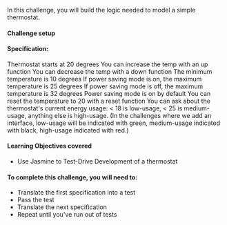 In this challenge, you will build the logic needed to model a simple thermostat.

#### Challenge setup

#### Specification:

Thermostat starts at 20 degrees
You can increase the temp with an up function
You can decrease the temp with a down function
The minimum temperature is 10 degrees
If power saving mode is on, the maximum temperature is 25 degrees
If power saving mode is off, the maximum temperature is 32 degrees
Power saving mode is on by default
You can reset the temperature to 20 with a reset function
You can ask about the thermostat's current energy usage: < 18 is low-usage, < 25 is medium-usage, anything else is high-usage.
(In the challenges where we add an interface, low-usage will be indicated with green, medium-usage indicated with black, high-usage indicated with red.)

#### Learning Objectives covered

- Use Jasmine to Test-Drive Development of a thermostat

#### To complete this challenge, you will need to:

- Translate the first specification into a test
- Pass the test
- Translate the next specification
- Repeat until you've run out of tests